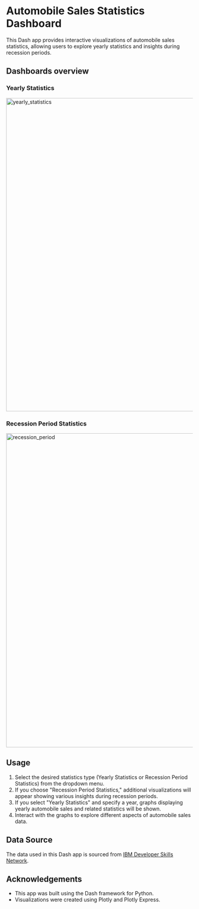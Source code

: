 # Automobile Sales Statistics Dashboard

This Dash app provides interactive visualizations of automobile sales statistics, allowing users to explore yearly statistics and insights during recession periods.

## Dashboards overview

### Yearly Statistics

<img width="845" alt="yearly_statistics" src="https://github.com/andrea-cas/data-visualization/assets/155782270/9560e4f9-2df7-43b8-a13a-ce27cbc8026b">


### Recession Period Statistics

<img width="847" alt="recession_period" src="https://github.com/andrea-cas/data-visualization/assets/155782270/55934f55-1068-463b-8738-5893a407ed75">


## Usage

1. Select the desired statistics type (Yearly Statistics or Recession Period Statistics) from the dropdown menu.
2. If you choose "Recession Period Statistics," additional visualizations will appear showing various insights during recession periods.
3. If you select "Yearly Statistics" and specify a year, graphs displaying yearly automobile sales and related statistics will be shown.
4. Interact with the graphs to explore different aspects of automobile sales data.



## Data Source

The data used in this Dash app is sourced from [IBM Developer Skills Network](https://cf-courses-data.s3.us.cloud-object-storage.appdomain.cloud/IBMDeveloperSkillsNetwork-DV0101EN-SkillsNetwork/Data%20Files/historical_automobile_sales.csv).

## Acknowledgements

- This app was built using the Dash framework for Python.
- Visualizations were created using Plotly and Plotly Express.
